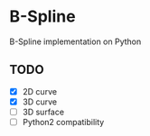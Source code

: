 # B-Spline
B-Spline implementation on Python
## TODO
- [x] 2D curve
- [x] 3D curve
- [ ] 3D surface
- [ ] Python2 compatibility
